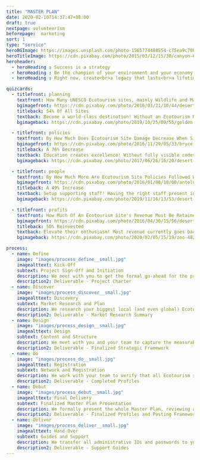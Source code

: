 ```yaml
---
title: "MASTER PLAN"
date: 2020-02-10T14:37:47+08:00
draft: true
nextpage: volunteerism
beforepage:  marketing
sort: 1
type: "service"
heroBGImage: https://images.unsplash.com/photo-1565774488554-c75ea9c70bcf?ixlib=rb-1.2.1&ixid=eyJhcHBfaWQiOjEyMDd9&auto=format&fit=crop&w=3023&q=80
heroTitleImage: https://cdn.pixabay.com/photo/2015/03/12/15/30/canyon-670392_1280.jpg
heroheader:
  - heroHeading : Success is a strategy
  - heroHeading : Be the champion of your environment and your economy
  - heroHeading : Right now, create<br>a legacy that lasts<br>a lifetime

quizcards:
  - titlefront: planning
    textfront: How Many UNESCO Ecotourism sites, mainly Wildlife and Marine Sanctuaries, Parks, and Reserves, Have Ecotourism Management Plans?
    bgimagefront: https://cdn.pixabay.com/photo/2016/03/21/10/44/desert-1270345_1280.jpg
    titleback: 54% Of All Sites
    textback: Become a world-class destination! Without an Ecotourism Management Plan, you suffer from overtourism, lower Social Welfare, safety and legal issues, and quick site degredation.<br><br>We create a fully detailed Master Plan that provides actionable steps that can be done ASAP. We make sure that you, your staff, and your society are more capable of managing your tourism, putting in place needed guides, structures, rules, and revenue-generation mechanisms that will keep you attracting tourists for as long as you wish.
    bgimageback: https://cdn.pixabay.com/photo/2019/10/25/00/55/golden-eagle-4575691_1280.jpg

  - titlefront: policies
    textfront: By How Much Does Ecotourism Site Damage Decrease When Signs Are Visibly Clear, Showing Visitors What They Can And **Cannot** Do?
    bgimagefront: https://cdn.pixabay.com/photo/2016/11/29/05/33/bryce-canyon-1867563_1280.jpg
    titleback: A 76% Decrease
    textback: Education creates excellence! Without fully visible codes on how visitors should behave, major site damage occurs, from property damage to uncontrolled garbage and more.<br><br>As people who have managed both Non-Profits and Tourism businesses, we fully understand the challenges that exist in knowing how to create and apply behavioural codes to foreign (and even local) visitors. We create the most effective communication that overcomes language barriers and is understandable to visitors from BOTH the West and East.
    bgimageback: https://cdn.pixabay.com/photo/2017/06/26/16/20/desert-fox-2444230_1280.jpg

  - titlefront: people
    textfront: By How Much More Are Ecotourism Site Policies Followed When A Uniformed Guard Is Visibly Present During Normal Visiting Hours?
    bgimagefront: https://cdn.pixabay.com/photo/2016/01/08/18/00/antelope-canyon-1128815_1280.jpg
    titleback: A 49% Increase
    textback: Setup supporting staff! Having the right staff present in good numbers, from guards to waste collectors, is the key difference between a loved tourist site and a destroyed one.<br><br>We have staffed numerous projects and understand fully how important having the right numbers of the right staff can be. The Master Plan captures these details fully, accounting for the carrying capacity constraints of each individual Ecotourism site, and describing in detail the numbers of staff needed with all of their specific roles. 
    bgimageback: https://cdn.pixabay.com/photo/2019/11/16/13/53/desert-lynx-4630313_1280.jpg

  - titlefront: profits
    textfront: How Much Of An Ecotourism Site's Revenue Must Be Retained By Site Staff To Ensure Ongoing Site Improvements And Maintenance?
    bgimagefront: https://cdn.pixabay.com/photo/2016/04/30/15/56/desert-1363152_1280.jpg
    titleback: 50% Reinvested
    textback: Elevate their enthusiasm! Most revenue currently goes back to general government funding, resulting in lower site quality and much lower staff enthusiasm to increase revenue.<br><br>We create a fully robust Revenue Management Plan, as part of the Master Plan, that details the fee scales for both tourists and locals, how revenue should be gathered from various site revenue generators, how revenue should be allocated for optimal site imporvements, and sets values for Fines that visitors will incur for breaking any rules.
    bgimageback: https://cdn.pixabay.com/photo/2020/02/05/15/19/zoo-4821484_1280.jpg

process:
  - name: Define
    image: "images/process_define__small.jpg"
    imagealttext: Kick-Off
    subtext: Project Sign-Off and Initiation
    description: We meet with you to get the formal go-ahead for the project. Then we work with you and your team to understand your current Ecotourism status, limitations, opportunities, and risks. Once your optimal future state is defined, with exactly what you hope and expect, we lay out the structure of a plan to get you to that goal from where you are right now.
    description2: Deliverable - Project Charter
  - name: Discover
    image: "images/process_discover__small.jpg"
    imagealttext: Discovery
    subtext: Market Research and Plan
    description: We research your biggest local (and even global) Ecotourism competitors and understand what infrastructure, revenue generating, and tourism support strategies are working for them that we can make work for you instead.
    description2: Deliverable - Market Research Summary
  - name: Design
    image: "images/process_design__small.jpg"
    imagealttext: Design
    subtext: Content and Structure
    description: We meet with you and your team to capture the measurable and specific Ecotourism goals for each of your sites. We create a high-level plan and review it with you. Once the strategic direction is accepted, we begin creating more detailed strategies and guides, working closely with your team for both content and structure.
    description2: Deliverable - Finalized Strategic Framework
  - name: Do
    image: "images/process_do__small.jpg"
    imagealttext: Registration
    subtext: Network and Registration
    description: We work with your team to verify that all Ecotourism sites are properly listed on Google and Social Media. We guide them on how to complete registration for all yet to be done. For those platforms you are already on, we optimize all of the content and design to align with the Strategic goals and parameters.
    description2: Deliverable - Completed Profiles
  - name: Debut
    image: "images/process_debut__small.jpg"
    imagealttext: Final Delivery
    subtext: Finalized Master Plan Presentation
    description: We formally present the whole Master Plan, reviewing all the major discoveries, details, and recommendations. We let you know both what the highest priority and most easily actionable items are and how to implement them. We walk you through all frameworks, fee structures, and guides. Then, with your feedback, we integrate any changes you may wish to make and complete all remaining technical tasks.
    description2: Deliverable - Finalized Profiles and Posting Frameworks
  - name: Deliver
    image: "images/process_deliver__small.jpg"
    imagealttext: Hand-Over
    subtext: Guides and Support
    description: We transfer all administrative IDs and passwords to you for all Ecotourism network and assistance websites we have registered you on. We provide excellent user guides to help your staff take over the administrative tasks needed to ensure that all registered site information stays current and effective. But that is not be the end though as we will always provide you with ongoing support and strategic advice as your Ecotourism develops into the future.
    description2: Deliverable - Support Guides
---
```

